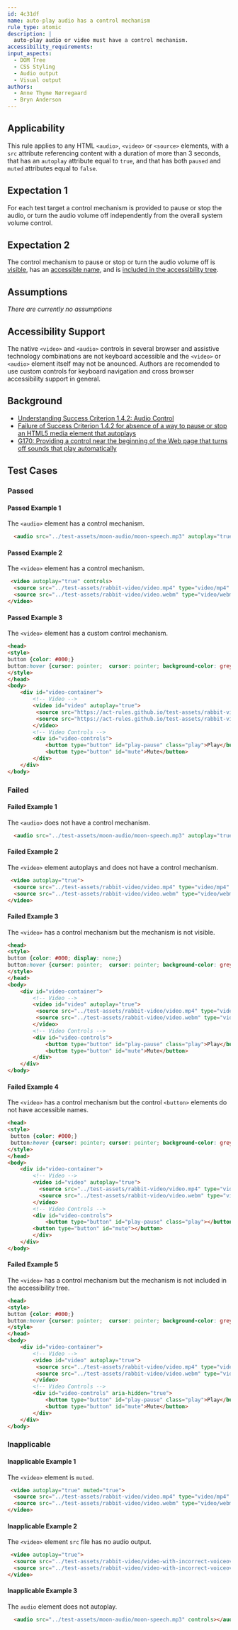 ```yaml
---
id: 4c31df
name: auto-play audio has a control mechanism
rule_type: atomic
description: |
  auto-play audio or video must have a control mechanism.
accessibility_requirements:
input_aspects:
  - DOM Tree
  - CSS Styling
  - Audio output
  - Visual output
authors:
  - Anne Thyme Nørregaard
  - Bryn Anderson
---
```


## Applicability

This rule applies to any HTML `<audio>`, `<video>` or `<source>` elements, with a `src` attribute referencing content with a duration of more than 3 seconds, that has an `autoplay` attribute equal to `true`, and that has both `paused` and `muted` attributes equal to `false`.

## Expectation 1

For each test target a control mechanism is provided to pause or stop the audio, or turn the audio volume off independently from the overall system volume control.

## Expectation 2

The control mechanism to pause or stop or turn the audio volume off is [visible](#visible), has an [accessible name](#accessible-name), and is [included in the accessibility tree](#included-in-the-accessibility-tree).

## Assumptions

*There are currently no assumptions*

## Accessibility Support

The native `<video>` and `<audio>` controls in several browser and assistive technology combinations are not keyboard accessible and the `<video>` or `<audio>` element itself may not be anounced. Authors are recomended to use custom controls for keyboard navigation and cross browser accessibility support in general.

## Background

- [Understanding Success Criterion 1.4.2: Audio Control](https://www.w3.org/WAI/WCAG21/Understanding/audio-control.html)
- [Failure of Success Criterion 1.4.2 for absence of a way to pause or stop an HTML5 media element that autoplays](https://www.w3.org/WAI/WCAG21/Techniques/failures/F93)
- [G170: Providing a control near the beginning of the Web page that turns off sounds that play automatically](https://www.w3.org/WAI/WCAG21/Techniques/general/G170)

## Test Cases

### Passed

#### Passed Example 1

The `<audio>` element has a control mechanism.

``` html
  <audio src="../test-assets/moon-audio/moon-speech.mp3" autoplay="true" controls></audio>
```

#### Passed Example 2

The `<video>` element has a control mechanism.

``` html
 <video autoplay="true" controls>
  <source src="../test-assets/rabbit-video/video.mp4" type="video/mp4" />
  <source src="../test-assets/rabbit-video/video.webm" type="video/webm" />
</video>
```

#### Passed Example 3

The `<video>` element has a custom control mechanism.

``` html
<head>
<style>
button {color: #000;}
button:hover {cursor: pointer;	cursor: pointer; background-color: grey;  color: white;}
</style>
</head>
<body>
	<div id="video-container">
		<!-- Video -->
		<video id="video" autoplay="true">
		 <source src="https://act-rules.github.io/test-assets/rabbit-video/video.mp4" type="video/mp4">
	   	 <source src="https://act-rules.github.io/test-assets/rabbit-video/video.webm" type="video/webm" />
		</video>
		<!-- Video Controls -->
		<div id="video-controls">
			<button type="button" id="play-pause" class="play">Play</button>
			<button type="button" id="mute">Mute</button>
		</div>
	</div>
</body>
```

### Failed

#### Failed Example 1

The `<audio>` does not have a control mechanism.

``` html
  <audio src="../test-assets/moon-audio/moon-speech.mp3" autoplay="true"></audio>
```

#### Failed Example 2

The `<video>` element autoplays and does not have a control mechanism.

``` html
 <video autoplay="true">
  <source src="../test-assets/rabbit-video/video.mp4" type="video/mp4" />
  <source src="../test-assets/rabbit-video/video.webm" type="video/webm" />
</video>
```

#### Failed Example 3

The `<video>` has a control mechanism but the mechanism is not visible.

``` html
<head>
<style>
button {color: #000; display: none;}
button:hover {cursor: pointer;	cursor: pointer; background-color: grey;  color: white;}
</style>
</head>
<body>
	<div id="video-container">
		<!-- Video -->
		<video id="video" autoplay="true">
		 <source src="../test-assets/rabbit-video/video.mp4" type="video/mp4">
	   	 <source src="../test-assets/rabbit-video/video.webm" type="video/webm" />
		</video>
		<!-- Video Controls -->
		<div id="video-controls">
			<button type="button" id="play-pause" class="play">Play</button>
			<button type="button" id="mute">Mute</button>
		</div>
	</div>
</body>
```

#### Failed Example 4

The `<video>` has a control mechanism but the control `<button>` elements do not have accessible names.

``` html
<head>
<style>
 button {color: #000;}
 button:hover {cursor: pointer;	cursor: pointer; background-color: grey;  color: white;}
</style>
</head>
<body>
	<div id="video-container">
		<!-- Video -->
		<video id="video" autoplay="true">
		  <source src="../test-assets/rabbit-video/video.mp4" type="video/mp4">
	   	  <source src="../test-assets/rabbit-video/video.webm" type="video/webm" />
		</video>
		<!-- Video Controls -->
		<div id="video-controls">
      		<button type="button" id="play-pause" class="play"></button>
		<button type="button" id="mute"></button>
		</div>
	</div>
</body>
```

#### Failed Example 5

The `<video>` has a control mechanism but the mechanism is not included in the accessibility tree.

``` html
<head>
<style>
button {color: #000;}
button:hover {cursor: pointer;	cursor: pointer; background-color: grey;  color: white;}
</style>
</head>
<body>
	<div id="video-container">
		<!-- Video -->
		<video id="video" autoplay="true">
		 <source src="../test-assets/rabbit-video/video.mp4" type="video/mp4">
	   	 <source src="../test-assets/rabbit-video/video.webm" type="video/webm" />
		</video>
		<!-- Video Controls -->
		<div id="video-controls" aria-hidden="true">
			<button type="button" id="play-pause" class="play">Play</button>
			<button type="button" id="mute">Mute</button>
		</div>
	</div>
</body>
```

### Inapplicable

#### Inapplicable Example 1

The `<video>` element is `muted`.

``` html
 <video autoplay="true" muted="true">
  <source src="../test-assets/rabbit-video/video.mp4" type="video/mp4" />
  <source src="../test-assets/rabbit-video/video.webm" type="video/webm" />
</video>
```

#### Inapplicable Example 2

The `<video>` element `src` file has no audio output.

``` html
 <video autoplay="true">
  <source src="../test-assets/rabbit-video/video-with-incorrect-voiceover.mp4" type="video/mp4" />
  <source src="../test-assets/rabbit-video/video-with-incorrect-voiceover.webm" type="video/webm" />
</video>
```

#### Inapplicable Example 3

The `audio` element does not autoplay.

``` html
  <audio src="../test-assets/moon-audio/moon-speech.mp3" controls></audio>
```
